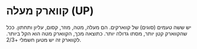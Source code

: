 # קווארק מעלה (UP)

יש ששה טעמים (סוגים) של קווארקים. הם מעלה, מטה, מוזר, קסום, עליון ותחתון. ככל
שהקווארק קטן יותר, מסתו גדולה יותר. כתוצאה מכך, הקווארק מטה הוא הקל ביותר.
לקווארק זה יש מטען חשמלי +2/3.
